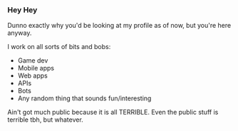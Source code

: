 ### Hey Hey

Dunno exactly why you'd be looking at my profile as of now, but you're here anyway.

I work on all sorts of bits and bobs:
 - Game dev
 - Mobile apps
 - Web apps
 - APIs
 - Bots
 - Any random thing that sounds fun/interesting
 
Ain't got much public because it is all TERRIBLE. Even the public stuff is terrible tbh, but whatever.
